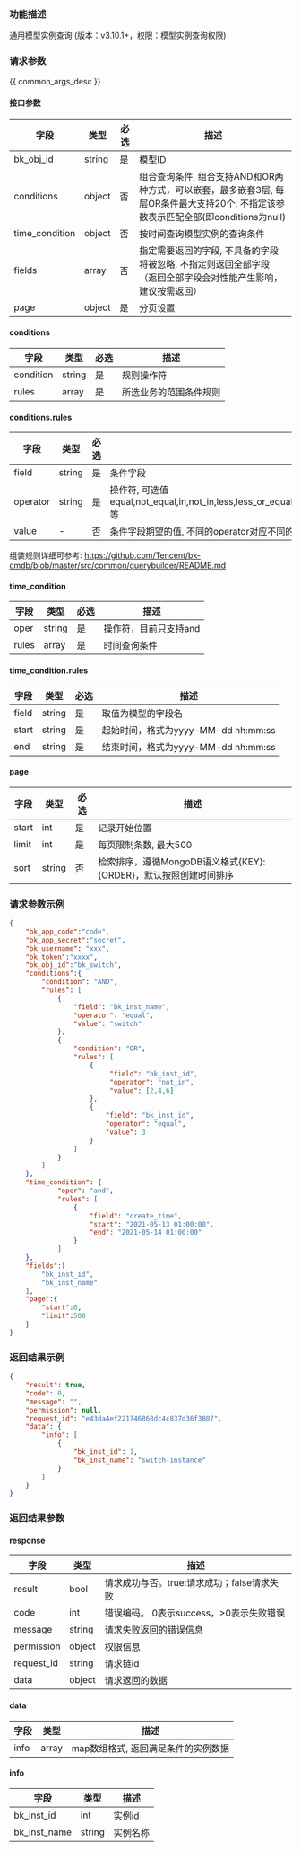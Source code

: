### 功能描述

通用模型实例查询 (版本：v3.10.1+，权限：模型实例查询权限)

### 请求参数

{{ common_args_desc }}

#### 接口参数

| 字段             | 类型     | 必选 | 描述                                                                                 |
|----------------|--------|----|------------------------------------------------------------------------------------|
| bk_obj_id      | string | 是  | 模型ID                                                                               |
| conditions     | object | 否  | 组合查询条件,  组合支持AND和OR两种方式，可以嵌套，最多嵌套3层, 每层OR条件最大支持20个, 不指定该参数表示匹配全部(即conditions为null) |
| time_condition | object | 否  | 按时间查询模型实例的查询条件                                                                     |
| fields         | array  | 否  | 指定需要返回的字段, 不具备的字段将被忽略, 不指定则返回全部字段（返回全部字段会对性能产生影响，建议按需返回）                           |
| page           | object | 是  | 分页设置                                                                               |

#### conditions

| 字段        | 类型     | 必选 | 描述          |
|-----------|--------|----|-------------|
| condition | string | 是  | 规则操作符       |
| rules     | array  | 是  | 所选业务的范围条件规则 |

#### conditions.rules

| 字段       | 类型     | 必选 | 描述                                                                                                  |
|----------|--------|----|-----------------------------------------------------------------------------------------------------|
| field    | string | 是  | 条件字段                                                                                                |
| operator | string | 是  | 操作符, 可选值 equal,not_equal,in,not_in,less,less_or_equal,greater,greater_or_equal,between,not_between等 |
| value    | -      | 否  | 条件字段期望的值, 不同的operator对应不同的value格式, 数组类型值最大支持500个元素                                                  |

组装规则详细可参考: https://github.com/Tencent/bk-cmdb/blob/master/src/common/querybuilder/README.md

#### time_condition

| 字段    | 类型     | 必选 | 描述           |
|-------|--------|----|--------------|
| oper  | string | 是  | 操作符，目前只支持and |
| rules | array  | 是  | 时间查询条件       |

#### time_condition.rules

| 字段    | 类型     | 必选 | 描述                          |
|-------|--------|----|-----------------------------|
| field | string | 是  | 取值为模型的字段名                   |
| start | string | 是  | 起始时间，格式为yyyy-MM-dd hh:mm:ss |
| end   | string | 是  | 结束时间，格式为yyyy-MM-dd hh:mm:ss |  

#### page

| 字段    | 类型     | 必选 | 描述                                         |
|-------|--------|----|--------------------------------------------|
| start | int    | 是  | 记录开始位置                                     |
| limit | int    | 是  | 每页限制条数, 最大500                              |
| sort  | string | 否  | 检索排序，遵循MongoDB语义格式{KEY}:{ORDER}，默认按照创建时间排序 |

### 请求参数示例

```json
{
    "bk_app_code":"code",
    "bk_app_secret":"secret",
    "bk_username": "xxx",
    "bk_token":"xxxx",
    "bk_obj_id":"bk_switch",
    "conditions":{
        "condition": "AND",
        "rules": [
            {
                "field": "bk_inst_name",
                "operator": "equal",
                "value": "switch"
            },
            {
                "condition": "OR",
                "rules": [
                    {
                         "field": "bk_inst_id",
                         "operator": "not_in",
                         "value": [2,4,6]
                    },
                    {
                        "field": "bk_inst_id",
                        "operator": "equal",
                        "value": 3
                    }
                ]
            }
        ]
    },
    "time_condition": {
            "oper": "and",
            "rules": [
                {
                    "field": "create_time",
                    "start": "2021-05-13 01:00:00",
                    "end": "2021-05-14 01:00:00"
                }
            ]
    },
    "fields":[
        "bk_inst_id",
        "bk_inst_name"
    ],
    "page":{
        "start":0,
        "limit":500
    }
}
```

### 返回结果示例

```json
{
    "result": true,
    "code": 0,
    "message": "",
    "permission": null,
    "request_id": "e43da4ef221746868dc4c837d36f3807",
    "data": {
        "info": [
            {
                "bk_inst_id": 1,
                "bk_inst_name": "switch-instance"
            }
        ]
    }
}
```

### 返回结果参数

#### response

| 字段         | 类型     | 描述                         |
|------------|--------|----------------------------|
| result     | bool   | 请求成功与否。true:请求成功；false请求失败 |
| code       | int    | 错误编码。 0表示success，>0表示失败错误  |
| message    | string | 请求失败返回的错误信息                |
| permission | object | 权限信息                       |
| request_id | string | 请求链id                      |
| data       | object | 请求返回的数据                    |

#### data

| 字段   | 类型    | 描述                   |
|------|-------|----------------------|
| info | array | map数组格式, 返回满足条件的实例数据 |

#### info

| 字段           | 类型     | 描述   |
|--------------|--------|------|
| bk_inst_id   | int    | 实例id |
| bk_inst_name | string | 实例名称 |

